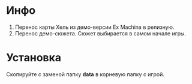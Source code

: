 # Инфо
1. Перенос карты Хель из демо-версии Ex Machina в релизную.
2. Перенос демо-сюжета. Сюжет выбирается в самом начале игры.
# Установка
Скопируйте с заменой папку **data** в корневую папку с игрой.
